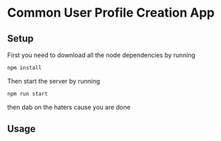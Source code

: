 # Common User Profile Creation App



## Setup

First you need to download all the node dependencies by running 

```bash
npm install
```

Then start the server by running 

```bash
npm run start
```

then dab on the haters cause you are done

## Usage

